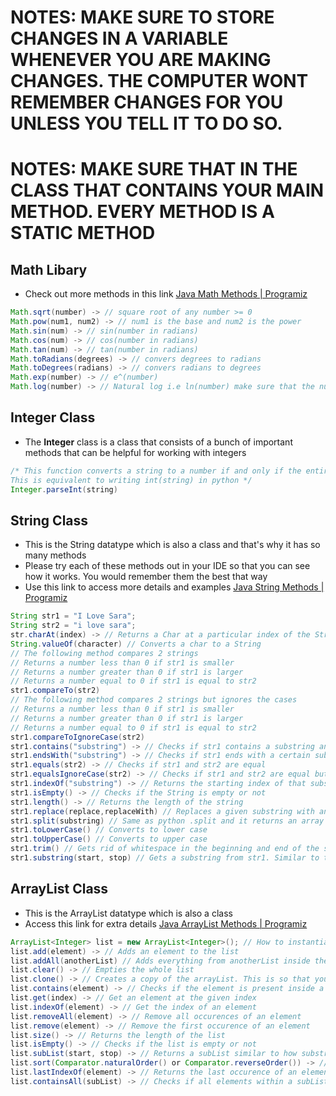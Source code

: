 # NOTES: MAKE SURE TO STORE CHANGES IN A VARIABLE WHENEVER YOU ARE MAKING CHANGES. THE COMPUTER WONT REMEMBER CHANGES FOR YOU UNLESS YOU TELL IT TO DO SO.

# NOTES: MAKE SURE THAT IN THE CLASS THAT CONTAINS YOUR MAIN METHOD. EVERY METHOD IS A STATIC METHOD
## Math Libary
- Check out more methods in this link [Java Math Methods | Programiz](https://www.programiz.com/java-programming/library/math)

```java
Math.sqrt(number) -> // square root of any number >= 0
Math.pow(num1, num2) -> // num1 is the base and num2 is the power
Math.sin(num) -> // sin(number in radians)
Math.cos(num) -> // cos(number in radians)
Math.tan(num) -> // tan(number in radians)
Math.toRadians(degrees) -> // convers degrees to radians
Math.toDegrees(radians) -> // convers radians to degrees
Math.exp(number) -> // e^(number)
Math.log(number) -> // Natural log i.e ln(number) make sure that the number is greater than 0
```

## Integer Class
- The **Integer** class is a class that consists of a bunch of important methods that can be helpful for working with integers
```java
/* This function converts a string to a number if and only if the entire string is a number
This is equivalent to writing int(string) in python */
Integer.parseInt(string) 
```

## String Class
- This is the String datatype which is also a class and that's why it has so many methods
- Please try each of these methods out in your IDE so that you can see how it works. You would remember them the best that way
- Use this link to access more details and examples [Java String Methods | Programiz](https://www.programiz.com/java-programming/library/string)
```java
String str1 = "I Love Sara";
String str2 = "i love sara";
str.charAt(index) -> // Returns a Char at a particular index of the String
String.valueOf(character) // Converts a char to a String
// The following method compares 2 strings
// Returns a number less than 0 if str1 is smaller
// Returns a number greater than 0 if str1 is larger
// Returns a number equal to 0 if str1 is equal to str2
str1.compareTo(str2)
// The following method compares 2 strings but ignores the cases
// Returns a number less than 0 if str1 is smaller
// Returns a number greater than 0 if str1 is larger
// Returns a number equal to 0 if str1 is equal to str2
str1.compareToIgnoreCase(str2)
str1.contains("substring") -> // Checks if str1 contains a substring and returns True or False
str1.endsWith("substring") -> // Checks if str1 ends with a certain substring similar to Python
str1.equals(str2) -> // Checks if str1 and str2 are equal
str1.equalsIgnoreCase(str2) -> // Checks if str1 and str2 are equal but ignores the case
str1.indexOf("substring") -> // Returns the starting index of that substring in str1
str1.isEmpty() -> // Checks if the String is empty or not 
str1.length() -> // Returns the length of the string
str1.replace(replace,replaceWith) // Replaces a given substring with another given substring
str1.split(substring) // Same as python .split and it returns an array of Strings
str1.toLowerCase() // Converts to lower case
str1.toUpperCase() // Converts to upper case
str1.trim() // Gets rid of whitespace in the beginning and end of the string
str1.substring(start, stop) // Gets a substring from str1. Similar to the python colon method. str1[start:stop]
```

## ArrayList Class
- This is the ArrayList datatype which is also a class
- Access this link for extra details [Java ArrayList Methods | Programiz](https://www.programiz.com/java-programming/library/arraylist)
```java
ArrayList<Integer> list = new ArrayList<Integer>(); // How to instantiate
list.add(element) -> // Adds an element to the list
list.addAll(anotherList) // Adds everything from anotherList inside the list
list.clear() -> // Empties the whole list
list.clone() -> // Creates a copy of the arrayList. This is so that you are not working with references. Instead it creates a whole new list for you
list.contains(element) -> // Checks if the element is present inside a list
list.get(index) -> // Get an element at the given index
list.indexOf(element) -> // Get the index of an element
list.removeAll(element) -> // Remove all occurences of an element
list.remove(element) -> // Remove the first occurence of an element
list.size() -> // Returns the length of the list
list.isEmpty() -> // Checks if the list is empty or not
list.subList(start, stop) -> // Returns a subList similar to how substring works on Strings
list.sort(Comparator.naturalOrder() or Comparator.reverseOrder()) -> // Sorts the list based on the order specified
list.lastIndexOf(element) -> // Returns the last occurence of an element
list.containsAll(subList) -> // Checks if all elements within a subList are present within the list
```